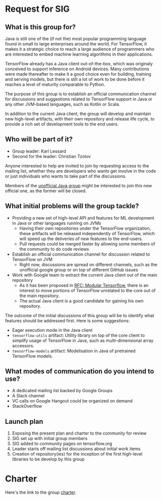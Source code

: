 # Request for SIG

## What is this group for?

Java is still one of the (if not the) most popular programming language found in small to large enterprises around the world. For TensorFlow, it makes it a strategic choice to reach a large audience of programmers who are interested to embed machine learning algorithms in their applications.

TensorFlow already has a Java client out-of-the-box, which was originaly conceived to support inference on Android devices. Many contributions were made thereafter to make it a good choice even for building, training and serving models, but there is still a lot of work to be done before it reaches a level of maturity comparable to Python.

The purpose of this group is to establish an official communication channel for discussions and suggestions related to TensorFlow support in Java or any other JVM-based languages, such as Kotlin or Scala.

In addition to the current Java client, the group will develop and maintain new high-level artifacts, with their own repository and release life cycle, to provide a rich set of development tools to the end users.

## Who will be part of it?

* Group leader: Karl Lessard
* Second for the leader: Christian Tzolov

Anyone interested to help are invited to join by requesting access to the mailing list, whether they are developers who wants get involve in the code or just individuals who wants to take part of the discussions.

Members of the [unofficial Java group](https://groups.google.com/forum/#!forum/tensorflow-java-dev-unofficial) might be interested to join this new official one, as the former will be closed.

## What initial problems will the group tackle?

* Providing a new set of high-level API and features for ML development in Java or other languages running on JVMs
    * Having their own repositories under the TensorFlow organization, these artifacts will be released independently of TensorFlow, which will speed up the deliveries of new features to the end-users.
    * Pull requests could be merged faster by allowing some members of the community to do code reviews
* Establish an official communication channel for discussion related to TensorFlow on JVM
    * Right now, discussions are spread on different channels, such as the unofficial google group or on top of different GitHub issues
* Work with Google team to extract the current Java client out of the main repository
    * As it has been proposed in [RFC: Modular Tensorflow](https://github.com/tensorflow/community/pull/77), there is an interest to move portions of TensorFlow unrelated to the core out of the main repository.
    * The actual Java client is a good candidate for gaining his own repository.
    
The outcome of the initial discussions of this group will be to identify what features should be addressed first. Here is some suggestions:

* Eager execution mode in the Java client
* `tensorflow-utils` artifact: Utility library on top of the core client to simplify usage of TensorFlow in Java, such as multi-dimensional array accessors.
* `tensorflow-models` artifact: Modelisation in Java of pretrained TensorFlow models.

## What modes of communication do you intend to use?

* A dedicated mailing list backed by Google Groups
* A Slack channel
* VC calls on Google Hangout could be organized on demand
* StackOverflow

## Launch plan

1. Exposing the present plan and charter to the community for review
2. SIG set up with initial group members
3. SIG added to community pages on tensorflow.org
4. Leader starts off mailing list discussions about initial work items
5. Creation of repository(ies) for the inception of the first high-level libraries to be develop by this group 

# Charter

Here's the link to the group [charter](CHARTER.md).

